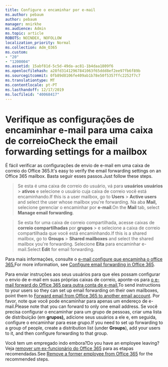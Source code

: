 ```yaml
---
title: Configure o encaminhar por e-mail
ms.author: pebaum
author: pebaum
manager: mnirkhe
ms.audience: Admin
ms.topic: article
ROBOTS: NOINDEX, NOFOLLOW
localization_priority: Normal
ms.collection: Adm_O365
ms.custom:
- "20"
- "1200004"
ms.assetid: 15abf81d-5c5d-49da-ac81-1b4daa1809f6
ms.openlocfilehash: a28fd31412967841063f65ddd8ef2ee97fb6f89b
ms.sourcegitcommit: 0fb89d8106fe409ab1b78e50f5357ffc2252f7c7
ms.translationtype: MT
ms.contentlocale: pt-PT
ms.lasthandoff: 12/17/2019
ms.locfileid: "40068417"
---
```

# <a name="check-the-email-forwarding-settings-for-a-mailbox"></a><span data-ttu-id="71f8f-102">Verifique as configurações de encaminhar e-mail para uma caixa de correio</span><span class="sxs-lookup"><span data-stu-id="71f8f-102">Check the email forwarding settings for a mailbox</span></span>

<span data-ttu-id="71f8f-103">É fácil verificar as configurações de envio de e-mail em uma caixa de correio do Office 365.</span><span class="sxs-lookup"><span data-stu-id="71f8f-103">It's easy to verify the email forwarding settings on an Office 365 mailbox.</span></span> <span data-ttu-id="71f8f-104">Basta seguir esses passos.</span><span class="sxs-lookup"><span data-stu-id="71f8f-104">Just follow these steps.</span></span>
  
> <span data-ttu-id="71f8f-105">Se esta é uma caixa de correio do usuário, vá para **usuários usuários** \> **ativos** e selecione o usuário cuja caixa de correio você está encaminhando.</span><span class="sxs-lookup"><span data-stu-id="71f8f-105">If this is a user mailbox, go to **Users** \> **Active users** and select the user whose mailbox you're forwarding.</span></span> <span data-ttu-id="71f8f-106">Na aba **Mail,** selecione gerenciar o encaminhar por **e-mail**.</span><span class="sxs-lookup"><span data-stu-id="71f8f-106">On the **Mail** tab, select **Manage email forwarding**.</span></span>

> <span data-ttu-id="71f8f-107">Se esta for uma caixa de correio compartilhada, acesse caixas de **correio compartilhadas** por **grupos** \> e selecione a caixa de correio compartilhada que você está encaminhando.</span><span class="sxs-lookup"><span data-stu-id="71f8f-107">If this is a shared mailbox, go to **Groups** \> **Shared mailboxes** and select the shared mailbox you're forwarding.</span></span> <span data-ttu-id="71f8f-108">Selecione **Eita** para encaminhar e-mail.</span><span class="sxs-lookup"><span data-stu-id="71f8f-108">Select **Edit** for email forwarding.</span></span>

<span data-ttu-id="71f8f-109">Para mais informações, consulte o [e-mail configure que encaminha o office 365.](https://docs.microsoft.com/office365/admin/email/configure-email-forwarding)</span><span class="sxs-lookup"><span data-stu-id="71f8f-109">For more information, see [Configure email forwarding in Office 365](https://docs.microsoft.com/office365/admin/email/configure-email-forwarding).</span></span>
  
<span data-ttu-id="71f8f-110">Para enviar instruções aos seus usuários para que eles possam configurar o envio de e-mail em suas próprias caixas de correio, aponte-os para [o e-mail forward do Office 365 para outra conta de e-mail.](https://support.office.com/article/Forward-email-from-Office-365-to-another-email-account-1ed4ee1e-74f8-4f53-a174-86b748ff6a0e)</span><span class="sxs-lookup"><span data-stu-id="71f8f-110">To send instructions to your users so they can set up email forwarding on their own mailboxes, point them to [Forward email from Office 365 to another email account](https://support.office.com/article/Forward-email-from-Office-365-to-another-email-account-1ed4ee1e-74f8-4f53-a174-86b748ff6a0e).</span></span> <span data-ttu-id="71f8f-111">Por favor, note que você pode encaminhar para apenas um endereço de e-mail.</span><span class="sxs-lookup"><span data-stu-id="71f8f-111">Please note that you can forward to only one email address.</span></span> <span data-ttu-id="71f8f-112">Se você precisa configurar o encaminhar para um grupo de pessoas, criar uma lista de distribuição (em **grupos),** adicione seus usuários a ele e, em seguida, configure o encaminhar para esse grupo.</span><span class="sxs-lookup"><span data-stu-id="71f8f-112">If you need to set up forwarding to a group of people, create a distribution list (under **Groups**), add your users to it, and then configure forwarding to that group.</span></span>
  
<span data-ttu-id="71f8f-113">Você tem um empregado indo embora?</span><span class="sxs-lookup"><span data-stu-id="71f8f-113">Do you have an employee leaving?</span></span> <span data-ttu-id="71f8f-114">Veja [remover um ex-funcionário do Office 365](https://docs.microsoft.com/office365/admin/add-users/remove-former-employee) para as etapas recomendadas.</span><span class="sxs-lookup"><span data-stu-id="71f8f-114">See [Remove a former employee from Office 365](https://docs.microsoft.com/office365/admin/add-users/remove-former-employee) for the recommended steps.</span></span>
